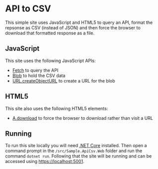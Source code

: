 # API to CSV

This simple site uses JavaScript and HTML5 to query an API, format the repsonse as CSV (instead of JSON) and then force the browser to download that formatted response as a file.

## JavaScript

This site uses the following JavaScript APIs:

* [Fetch](https://developer.mozilla.org/en-US/docs/Web/API/Fetch_API/Using_Fetch) to query the API
* [Blob](https://developer.mozilla.org/en-US/docs/Web/API/Blob) to hold the CSV data
* [URL.createObjectURL](https://developer.mozilla.org/en-US/docs/Web/API/URL/createObjectURL) to create a URL for the blob

## HTML5

This site also uses the following HTML5 elements:

* [A.download](https://developer.mozilla.org/en-US/docs/Web/HTML/Element/a#Attributes) to force the browser to download rather than visit a URL

## Running

To run this site locally you will need [.NET Core](https://dotnet.microsoft.com/download) installed. Then open a command prompt in the `/src/Sample.ApiCsv.Web` folder and run the command `dotnet run`. Following that the site will be running and can be accessed using [https://localhost:5001](https://localhost:5001).